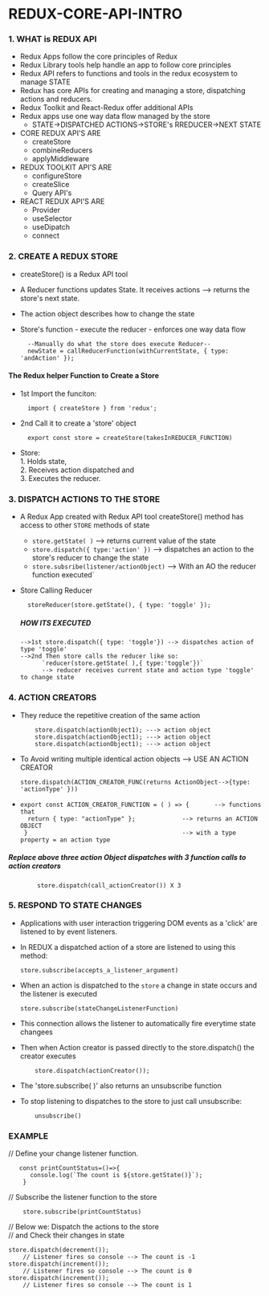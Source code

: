 # REDUX-CORE-API-INTRO

### 1. WHAT is REDUX API
- Redux Apps follow the core principles of Redux 
- Redux Library tools help handle an app to follow core principles
- Redux API refers to functions and tools in the redux ecosystem to manage STATE
- Redux has core APIs for creating and managing a store, dispatching actions and reducers.
- Redux Toolkit and React-Redux offer additional APIs 
- Redux apps use one way data flow managed by the store
    - STATE->DISPATCHED ACTIONS->STORE's RREDUCER->NEXT STATE
- CORE REDUX API'S ARE
    - createStore
    - combineReducers
    - applyMiddleware
- REDUX TOOLKIT API'S ARE
    - configureStore
    - createSlice
    - Query API's
- REACT REDUX API'S ARE
    - Provider
    - useSelector
    - useDipatch
    - connect

### 2. CREATE A REDUX STORE
- createStore() is a Redux API tool 
- A Reducer functions updates State. It receives actions --> returns the store's next state.
- The action object describes how to change the state
- Store's function - execute the reducer 
                   - enforces one way data flow
  
        --Manually do what the store does execute Reducer--
        newState = callReducerFunction(withCurrentState, { type: 'andAction' });

#### The Redux helper Function to Create a Store
- 1st Import the funciton:

        import { createStore } from 'redux';
- 2nd Call it to create a 'store' object

        export const store = createStore(takesInREDUCER_FUNCTION)
- Store: </br>
          1. Holds state, </br>
          2. Receives action dispatched and </br>
          3. Executes the reducer. </br>
 
### 3. DISPATCH ACTIONS TO THE STORE
- A Redux App created with Redux API tool createStore() method has access to other `STORE` methods of state
    - `store.getState( )`              --> returns current value of the state
    - `store.dispatch({ type:'action' })`       --> dispatches an action to the store's reducer to change the state
    - `store.subsribe(listener/actionObject)`   --> With an AO the reducer function executed`
- Store Calling Reducer

        storeReducer(store.getState(), { type: 'toggle' });

  ##### HOW ITS EXECUTED
      -->1st store.dispatch({ type: 'toggle'}) --> dispatches action of type 'toggle'
      -->2nd Then store calls the reducer like so:
            `reducer(store.getState( ),{ type:'toggle'})`
            --> reducer receives current state and action type 'toggle' to change state
### 4. ACTION CREATORS
- They reduce the repetitive creation of the same action 

          store.dispatch(actionObject1); ---> action object
          store.dispatch(actionObject1); ---> action object
          store.dispatch(actionObject1); ---> action object
- To Avoid writing multiple identical action objects --> USE AN ACTION CREATOR

      store.dispatch(ACTION_CREATOR_FUNC(returns ActionObject-->{type: 'actionType' }))
-
      export const ACTION_CREATOR_FUNCTION = ( ) => {       --> functions that
        return { type: "actionType" };             --> returns an ACTION OBJECT
       }                                           --> with a type property = an action type

##### Replace above three action Object dispatches with 3 function calls to action creators 
            store.dispatch(call_actionCreator()) X 3
        
### 5. RESPOND TO STATE CHANGES
- Applications with user interaction triggering DOM events as a 'click' are listened to by event listeners.
- In REDUX a dispatched action of a store are listened to using this method:

    `store.subscribe(accepts_a_listener_argument)`
- When an action is dispatched to the `store` a change in state occurs and the listener is executed
  
      store.subscribe(stateChangeListenerFunction)
- This connection allows the listener to automatically fire everytime state changees
  
- Then when Action creator is passed directly to the store.dispatch() the creator executes
  
          store.dispatch(actionCreator());
  
- The 'store.subscribe( )' also returns an unsubscribe function
- To stop listening to dispatches to the store to just call unsubscribe:
  
          unsubscribe()
### EXAMPLE
// Define your change listener function.

       const printCountStatus=()=>{
          console.log(`The count is ${store.getState()}`);
        }
// Subscribe the listener function to the store 

        store.subscribe(printCountStatus)
// Below we: Dispatch the actions to the store</br>
// and Check their changes in state</br> 

    store.dispatch(decrement()); 
        // Listener fires so console --> The count is -1
    store.dispatch(increment());
        // Listener fires so console --> The count is 0
    store.dispatch(increment());
        // Listener fires so console --> The count is 1

